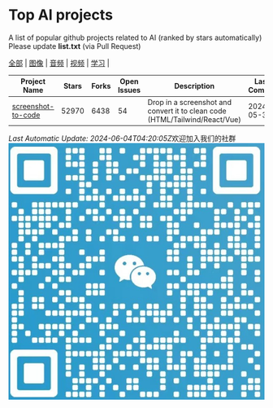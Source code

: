 # Top AI projects
A list of popular github projects related to AI (ranked by stars automatically)
Please update **list.txt** (via Pull Request)

<a href="./README.md">全部</a> |   <a href="./READMEpicture.md">图像</a> |   <a href="./READMEaudio.md">音频</a> | <a href="./READMEvideo.md">视频</a> | <a href="./READMElearn.md">学习</a> | 

| Project Name | Stars | Forks | Open Issues | Description | Last Commit |
| ------------ | ----- | ----- | ----------- | ----------- | ----------- |
| [screenshot-to-code](https://github.com/abi/screenshot-to-code) | 52970 | 6438 | 54 | Drop in a screenshot and convert it to clean code (HTML/Tailwind/React/Vue) | 2024-05-31 |

*Last Automatic Update: 2024-06-04T04:20:05Z*欢迎加入我们的社群 ![](https://raw.githubusercontent.com/mouuii/picture/master/weichat.jpg) 